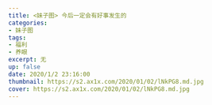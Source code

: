 ```yaml
---
title: <妹子图> 今后一定会有好事发生的
categories:
- 妹子图
tags: 
- 福利
- 养眼
excerpt: 无
up: false
date: 2020/1/2 23:16:00
thumbnail: https://s2.ax1x.com/2020/01/02/lNkPG8.md.jpg
cover: https://s2.ax1x.com/2020/01/02/lNkPG8.md.jpg
---
```

  <div align="center" class="mzt-container" >
<p>    <img class="lazy-img"  data-src="http://cdn.ailoveu.top/img/lNimOs.md.jpg"></p>

<p>    <img class="lazy-img"  data-src="http://cdn.ailoveu.top/img/lNikY8.md.jpg"></p>

<p>    <img class="lazy-img"  data-src="http://cdn.ailoveu.top/img/lNiFFf.md.jpg"></p>

<p>    <img class="lazy-img"  data-src="http://cdn.ailoveu.top/img/lNi9eI.md.jpg"></p>

<p>    <img class="lazy-img"  data-src="http://cdn.ailoveu.top/img/lNPOJO.md.jpg"></p>

<p>    <img class="lazy-img"  data-src="http://cdn.ailoveu.top/img/lNP5QJ.jpg"></p>

<p>    <img class="lazy-img"  data-src="http://cdn.ailoveu.top/img/lNPWJU.md.jpg"></p>

<p>    <img class="lazy-img"  data-src="http://cdn.ailoveu.top/img/lNPcd0.jpg"></p>


  </div>